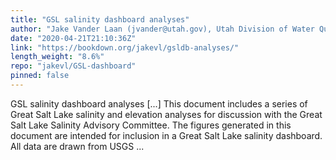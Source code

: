 ```yaml
---
title: "GSL salinity dashboard analyses"
author: "Jake Vander Laan (jvander@utah.gov), Utah Division of Water Quality"
date: "2020-04-21T21:10:36Z"
link: "https://bookdown.org/jakevl/gsldb-analyses/"
length_weight: "8.6%"
repo: "jakevl/GSL-dashboard"
pinned: false
---
```


GSL salinity dashboard analyses [...] This document includes a series of Great Salt Lake salinity and elevation analyses for discussion with the Great Salt Lake Salinity Advisory Committee. The figures generated in this document are intended for inclusion in a Great Salt Lake salinity dashboard. All data are drawn from USGS ...
